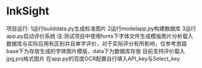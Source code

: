 # InkSight
项目运行:
1运行builddata.py生成标准图片
2运行modelapp,py构建数据库
3运行app.py启动评价系统
注:测试项目中使用fonts下字体文件生成模版图片分析载入数据库与实际应用有区别并且单字评价，对于实际评分有所影响，仅参考思路
base下为存放生成的字体图片模版，data下为数据库存放
目前支持评价载入jpg,pnj格式图片
在app.py的百度OCR配置自行填入API_key与Select_key
